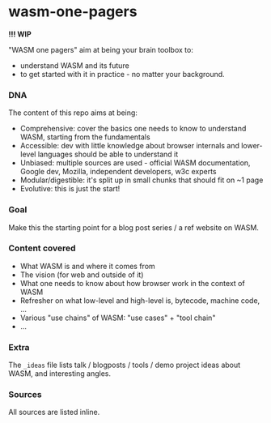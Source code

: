 # wasm-one-pagers 

**!!! WIP** 

"WASM one pagers" aim at being your brain toolbox to:
* understand WASM and its future
* to get started with it in practice - no matter your background.   

### DNA 
The content of this repo aims at being: 
* Comprehensive: cover the basics one needs to know to understand WASM, starting from the fundamentals  
* Accessible: dev with little knowledge about browser internals and lower-level languages should be able to understand it
* Unbiased: multiple sources are used - official WASM documentation, Google dev, Mozilla, independent developers, w3c experts
* Modular/digestible: it's split up in small chunks that should fit on ~1 page
* Evolutive: this is just the start!  

### Goal 
Make this the starting point for a blog post series / a ref website on WASM.

### Content covered  
* What WASM is and where it comes from 
* The vision (for web and outside of it)
* What one needs to know about how browser work in the context of WASM 
* Refresher on what low-level and high-level is, bytecode, machine code, ...
* Various "use chains" of WASM: "use cases" + "tool chain" 
* ...

### Extra 
The `_ideas` file lists talk / blogposts / tools / demo project ideas about WASM, and interesting angles. 

### Sources 
All sources are listed inline.


